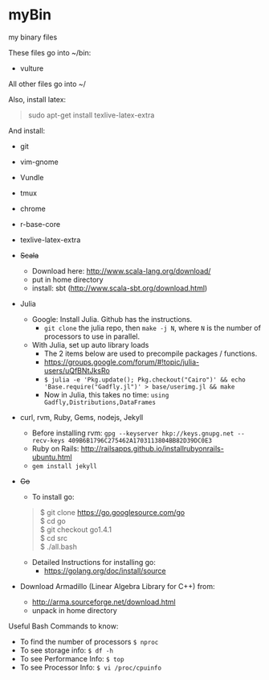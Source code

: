 # myBin
my binary files

These files go into ~/bin:
- vulture

All other files go into ~/

Also, install latex:
> sudo apt-get install texlive-latex-extra

And install:
- git
- vim-gnome
- Vundle
- tmux
- chrome
- r-base-core
- texlive-latex-extra
- ~~Scala~~
    - Download here: http://www.scala-lang.org/download/
    - put in home directory 
    - install: sbt (http://www.scala-sbt.org/download.html)
- Julia
    - Google: Install Julia. Github has the instructions. 
        - `git clone` the julia repo, then `make -j N`, where `N` is the number of processors to use in parallel.
    - With Julia, set up auto library loads
      - The 2 items below are used to precompile packages / functions.
      - https://groups.google.com/forum/#!topic/julia-users/uQfBNtJksRo
      - `$ julia -e 'Pkg.update(); Pkg.checkout("Cairo")' && echo 'Base.require("Gadfly.jl")' > base/userimg.jl && make`
      - Now in Julia, this takes no time: `using Gadfly,Distributions,DataFrames`
- curl, rvm, Ruby, Gems, nodejs, Jekyll
    - Before installing rvm: `gpg --keyserver hkp://keys.gnupg.net --recv-keys 409B6B1796C275462A1703113804BB82D39DC0E3`
    - Ruby on Rails: http://railsapps.github.io/installrubyonrails-ubuntu.html
    - `gem install jekyll`
- ~~Go~~
    - To install go:
    
    > $ git clone https://go.googlesource.com/go  
    > $ cd go  
    > $ git checkout go1.4.1  
    > $ cd src  
    > $ ./all.bash  

    - Detailed Instructions for installing go:
        - https://golang.org/doc/install/source 
- Download Armadillo (Linear Algebra Library for C++) from:
    - http://arma.sourceforge.net/download.html
    - unpack in home directory


Useful Bash Commands to know:

- To find the number of processors
    `$ nproc`
- To see storage info:
    `$ df -h`
- To see Performance Info:
    `$ top`
- To see Processor Info:
    `$ vi /proc/cpuinfo`
